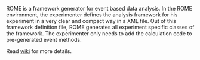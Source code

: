 ROME is a framework generator for event based data analysis. In the ROME environment, the experimenter defines the analysis framework for his experiment in a very clear and compact way in a XML file. Out of this framework definition file, ROME generates all experiment specific classes of the framework. The experimenter only needs to add the calculation code to pre-generated event methods.

Read [wiki](https://bitbucket.org/muegamma/rome3/wiki/Home) for more details.